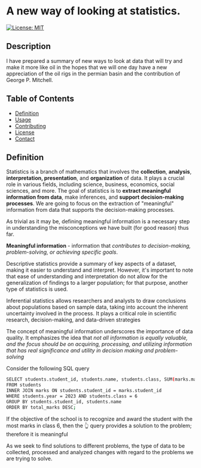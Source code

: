 # A new way of looking at statistics.

[![License: MIT](https://img.shields.io/badge/License-MIT-yellow.svg)](https://opensource.org/licenses/MIT)

## Description

I have prepared a summary of new ways to look at data that will try and make it more like oil in the hopes that we will one day have a new appreciation of the oil rigs in the permian basin and the contribution of George P. Mitchell.

## Table of Contents

- [Definition](#Definition)
- [Usage](#usage)
- [Contributing](#contributing)
- [License](#license)
- [Contact](#contact)

## Definition

Statistics is a branch of mathematics that involves the **collection**, **analysis**, **interpretation, presentation**, and **organization** of data. It plays a crucial role in various fields, including science, business, economics, social sciences, and more.
The goal of statistics is to **extract meaningful information from data**, make inferences, and **support decision-making processes**.
We are going to focus on the extraction of "meaningful" information from data that supports the decision-making processes.

As trivial as it may be, defining meaningful information is a necessary step in understanding the misconceptions we have built (for good reason) thus far.

**Meaningful information** - information that _contributes to decision-making, problem-solving, or achieving specific goals_.

Descriptive statistics provide a summary of key aspects of a dataset, making it easier to understand and interpret. However, it's important to note that ease of understanding and interpretation do not allow for the generalization of findings to a larger population; for that purpose, another type of statistics is used.

Inferential statistics allows researchers and analysts to draw conclusions about populations based on sample data, taking into account the inherent uncertainty involved in the process. It plays a critical role in scientific research, decision-making, and data-driven strategies

The concept of meaningful information underscores the importance of data quality. It emphasizes the idea that _not all information is equally valuable, and the focus should be on acquiring, processing, and utilizing information that has real significance and utility in decision making and problem-solving_

Consider the following SQL query

```bash
SELECT students.student_id, students.name, students.class, SUM(marks.marks) AS total_marks
FROM students
INNER JOIN marks ON students.student_id = marks.student_id
WHERE students.year = 2023 AND students.class = 6
GROUP BY students.student_id, students.name
ORDER BY total_marks DESC;
```

If the objective of the school is to recognize and award the student with the most marks in class 6, then the 👆 query provides a solution to the problem; therefore it is meaningful

As we seek to find solutions to different problems, the type of data to be collected, processed and analyzed changes with regard to the problems we are trying to solve.

